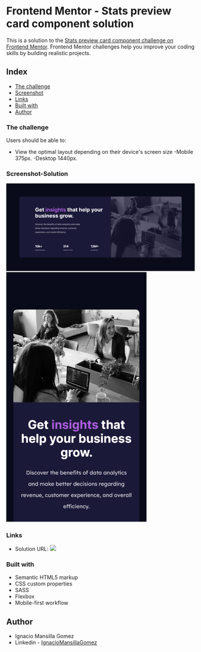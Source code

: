 # Frontend Mentor - Stats preview card component solution

This is a solution to the [Stats preview card component challenge on Frontend Mentor](https://www.frontendmentor.io/challenges/stats-preview-card-component-8JqbgoU62). Frontend Mentor challenges help you improve your coding skills by building realistic projects.

## Index

- [The challenge](#the-challenge)
- [Screenshot](#screenshot)
- [Links](#links)
- [Built with](#built-with)
- [Author](#author)

### The challenge

Users should be able to:

- View the optimal layout depending on their device's screen size
  -Mobile 375px.
  -Desktop 1440px.

### Screenshot-Solution

![](/Screenshot/DesktopSolution.png)
![](/Screenshot/MobileSolution.png)

### Links

- Solution URL: ![](https://ignaciomansillagomez.github.io/stats-preview-card-component/)

### Built with

- Semantic HTML5 markup
- CSS custom properties
- SASS
- Flexbox
- Mobile-first workflow

## Author

- Ignacio Mansilla Gomez
- Linkedin - [IgnacioMansillaGomez](https://www.linkedin.com/in/ignacio-mansilla-gomez-3502551a3/)
